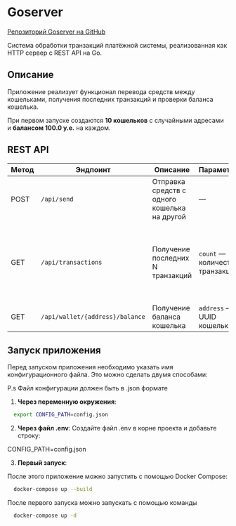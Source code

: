 # Goserver
[Репозиторий Goserver на GitHub](https://github.com/AndreyCherenkov/golang-server)

Система обработки транзакций платёжной системы, реализованная как HTTP сервер с REST API на Go.

## Описание

Приложение реализует функционал перевода средств между кошельками, получения последних транзакций и проверки баланса кошелька.

При первом запуске создаются **10 кошельков** с случайными адресами и **балансом 100.0 у.е.** на каждом.

## REST API
| Метод | Эндпоинт                        | Описание                                     | Параметры                       | Тело запроса                                                                   | Пример ответа                                                                                                                                           |
| ----- | ------------------------------- | -------------------------------------------- | ------------------------------- | ------------------------------------------------------------------------------ |---------------------------------------------------------------------------------------------------------------------------------------------------------|
| POST  | `/api/send`                     | Отправка средств с одного кошелька на другой | —                               | `json { "from": "uuid_отправителя", "to": "uuid_получателя", "amount": 3.50 }` | `json { "HttpStatus": "200", "TransactionId": "uuid_транзакции" }`                                                                                         |
| GET   | `/api/transactions`             | Получение последних N транзакций             | `count` — количество транзакций | —                                                                              | `json [ { "id": "uuid_транзакции", "from": "uuid_отправителя", "to": "uuid_получателя", "amount": 10, "transferDate": "2025-08-13T09:16:29.168445Z" }]` |
| GET   | `/api/wallet/{address}/balance` | Получение баланса кошелька                   | `address` — UUID кошелька       | —                                                                              | `json { "address": "uuid_кошелька", "balance": 100.0 }`                                                                                                 |


## Запуск приложения

Перед запуском приложения необходимо указать имя конфигурационного файла. Это можно сделать двумя способами:

P.s Файл конфигурации должен быть в .json формате

1. **Через переменную окружения**:
```bash
  export CONFIG_PATH=config.json
```


2. **Через файл .env**:
Создайте файл .env в корне проекта и добавьте строку:

CONFIG_PATH=config.json

3. **Первый запуск**:

После этого приложение можно запустить с помощью Docker Compose:
```bash 
  docker-compose up --build
```

После первого запуска можно запускать с помощью команды
```bash 
  docker-compose up -d
```
